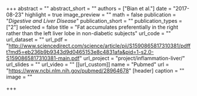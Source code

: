 +++
abstract = ""
abstract_short = ""
authors = ["Bian et al."]
date = "2017-08-23"
highlight = true
image_preview = ""
math = false
publication = "*Digestive and Liver Disease*"
publication_short = ""
publication_types = ["2"]
selected = false
title = "Fat accumulates preferentially in the right rather than the left liver lobe in non-diabetic subjects"
url_code = ""
url_dataset = ""
url_pdf = "http://www.sciencedirect.com/science/article/pii/S1590865817310381/pdfft?md5=eb236b9b9343d9d0465153e8c4831afa&pid=1-s2.0-S1590865817310381-main.pdf"
url_project = "project/inflammation-liver/"
url_slides = ""
url_video = ""
[[url_custom]]
    name = "Pubmed"
    url = "https://www.ncbi.nlm.nih.gov/pubmed/28964678"
[header]
  caption = ""
  image = ""

+++

